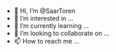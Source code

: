 - 👋 Hi, I’m @SaarToren
- 👀 I’m interested in ...
- 🌱 I’m currently learning ...
- 💞️ I’m looking to collaborate on ...
- 📫 How to reach me ...

<!---
SaarToren/SaarToren is a ✨ special ✨ repository because its `README.md` (this file) appears on your GitHub profile.
You can click the Preview link to take a look at your changes.
--->
